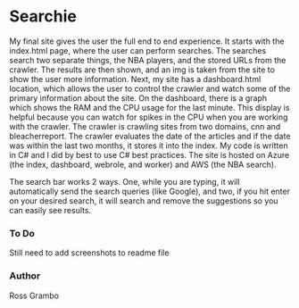 # Searchie
My final site gives the user the full end to end experience. It starts with the index.html page, where the user can perform searches. The searches search two separate things, the NBA players, and the stored URLs from the crawler. The results are then shown, and an img is taken from the site to show the user more information. Next, my site has a dashboard.html location, which allows the user to control the crawler and watch some of the primary information about the site. On the dashboard, there is a graph which shows the RAM and the CPU usage for the last minute. This display is helpful because you can watch for spikes in the CPU when you are working with the crawler. The crawler is crawling sites from two domains, cnn and bleacherreport. The crawler evaluates the date of the articles and if the date was within the last two months, it stores it into the index. My code is written in C# and I did by best to use C# best practices. The site is hosted on Azure (the index, dashboard, webrole, and worker) and AWS (the NBA search).

The search bar works 2 ways. One, while you are typing, it will automatically send the search queries (like Google), and two, if you hit enter on your desired search, it will search and remove the suggestions so you can easily see results.

### To Do
Still need to add screenshots to readme file

### Author
Ross Grambo